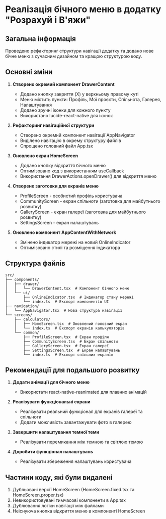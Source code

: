# Реалізація бічного меню в додатку "Розрахуй і В'яжи"

## Загальна інформація

Проведено рефакторинг структури навігації додатку та додано нове бічне меню з сучасним дизайном та кращою структурою коду.

## Основні зміни

1. **Створено окремий компонент DrawerContent**
   - Додано кнопку закриття (X) у верхньому правому куті
   - Меню містить пункти: Профіль, Мої проєкти, Спільнота, Галерея, Налаштування
   - Додано зручні іконки для кожного пункту
   - Використано lucide-react-native для іконок

2. **Рефакторинг навігаційної структури**
   - Створено окремий компонент навігації AppNavigator
   - Виділено навігацію в окрему структуру файлів
   - Спрощено головний файл App.tsx

3. **Оновлено екран HomeScreen**
   - Додано кнопку відкриття бічного меню
   - Оптимізовано код з використанням useCallback
   - Використання DrawerActions.openDrawer() для відкриття меню

4. **Створено заготовки для екранів меню**
   - ProfileScreen - особистий профіль користувача
   - CommunityScreen - екран спільноти (заготовка для майбутнього розвитку)
   - GalleryScreen - екран галереї (заготовка для майбутнього розвитку)
   - SettingsScreen - екран налаштувань

5. **Оновлено компонент AppContentWithNetwork**
   - Змінено індикатор мережі на новий OnlineIndicator
   - Оптимізовано стилі та розміщення індикатора

## Структура файлів

```
src/
├── components/
│   ├── drawer/
│   │   └── DrawerContent.tsx  # Компонент бічного меню
│   └── ui/
│       ├── OnlineIndicator.tsx  # Індикатор стану мережі
│       └── index.ts  # Експорт компонентів UI
├── navigation/
│   └── AppNavigator.tsx  # Нова структура навігації
└── screens/
    ├── calculators/
    │   ├── HomeScreen.tsx  # Оновлений головний екран
    │   └── index.ts  # Експорт екранів калькуляторів
    └── common/
        ├── ProfileScreen.tsx  # Екран профілю
        ├── CommunityScreen.tsx  # Екран спільноти
        ├── GalleryScreen.tsx  # Екран галереї
        ├── SettingsScreen.tsx  # Екран налаштувань
        └── index.ts  # Експорт спільних екранів
```

## Рекомендації для подальшого розвитку

1. **Додати анімації для бічного меню**
   - Використати react-native-reanimated для плавних анімацій

2. **Реалізувати функціональні екрани**
   - Реалізувати реальний функціонал для екранів галереї та спільноти
   - Додати можливість завантажувати фото в галерею

3. **Завершити налаштування темної теми**
   - Реалізувати перемикання між темною та світлою темою

4. **Доробити функціонал налаштувань**
   - Реалізувати збереження налаштувань користувача

## Частини коду, які були видалені

1. Дубльовані версії HomeScreen (HomeScreen.fixed.tsx та HomeScreen.proper.tsx)
2. Невикористовувані тимчасові компоненти в App.tsx
3. Дублювання логіки навігації між файлами
4. Неіснуюча кнопка відкриття меню в компоненті HomeScreen